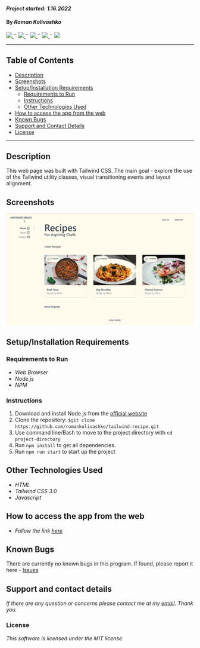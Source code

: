 #### _Project started: 1.16.2022_

#### By _**Roman Kolivashko**_

<html>
<!-- Project Shields -->
    <p align="left">
        <a href="https://github.com/romankolivashko/tailwind-recipe">
            <img src="https://img.shields.io/github/repo-size/romankolivashko/tailwind-recipe?style=plastic">
        </a>
		  ¨
        <a href="https://github.com/romankolivashko/tailwind-recipe/commits/main">
            <img src="https://img.shields.io/github/last-commit/romankolivashko/tailwind-recipe?color=yellow&style=plastic">
        </a>
        ¨
        <a href="https://github.com/romankolivashko/tailwind-recipe/stargazers">
            <img src="https://img.shields.io/github/stars/romankolivashko/tailwind-recipe?color=yellow&style=plastic">
        </a>
        ¨
        <a href="https://github.com/romankolivashko/tailwind-recipe/issues">
           <img src="https://img.shields.io/github/issues/romankolivashko/tailwind-recipe?color=yellow&style=plastic">
        </a>
        ¨
        <a href="https://linkedin.com/in/rkolivashko">
            <img src="https://img.shields.io/badge/-LinkedIn-black.svg?style=plastic&logo=linkedin&colorB=2867B2">
        </a>
    </p> 
</html>

---
## Table of Contents
* [Description](#description)
* [Screenshots](#screenshots)
* [Setup/Installation Requirements](#installation-requirements)
    - [Requirements to Run](#requirements-to-run)
    - [Instructions](#instructions)
    - [Other Technologies Used](#other-technologies-used)
* [How to access the app from the web](#web-access)
* [Known Bugs](#known-bugs)
* [Support and Contact Details](#support-and-contact-details)
* [License](#license)
---
## Description <a id="description"></a>
This web page was built with Tailwind CSS. The main goal - explore the use of the Tailwind utility classes, visual transitioning events and layout alignment.


## Screenshots <a id="screenshots"></a>
![](./tailwind.gif)

## Setup/Installation Requirements <a id="installation-requirements"></a>

### Requirements to Run <a id="requirements-to-run"></a>
* _Web Browser_
* _Node.js_
* _NPM_

### Instructions <a id="instructions"></a>

1. Download and install Node.js from the [official website](https://nodejs.org/en/download/)
2. Clone the repository: `$git clone https://github.com/romankolivashko/tailwind-recipe.git`
3. Use command line/Bash to move to the project directory with `cd project-directory`
4. Run `npm install` to get all dependencies. 
5. Run `npm run start` to start up the project


## Other Technologies Used <a id="other-technologies-used"></a>

* _HTML_
* _Tailwind CSS 3.0_
* _Javascript_


## How to access the app from the web <a id="web-access"></a>
* _Follow the link [here](https://silly-tesla-b0faf4.netlify.app)_ 

## Known Bugs <a id="known-bugs"></a>

There are currently no known bugs in this program.
If found, please report it here - [Issues](https://github.com/romankolivashko/tailwind-recipe/issues)

## Support and contact details <a id="support-and-contact-details"></a>

_If there are any question or concerns please contact me at my [email](mailto:rkolivashko@gmail.com). Thank you._



### License <a id="license"></a>

*This software is licensed under the MIT license*
